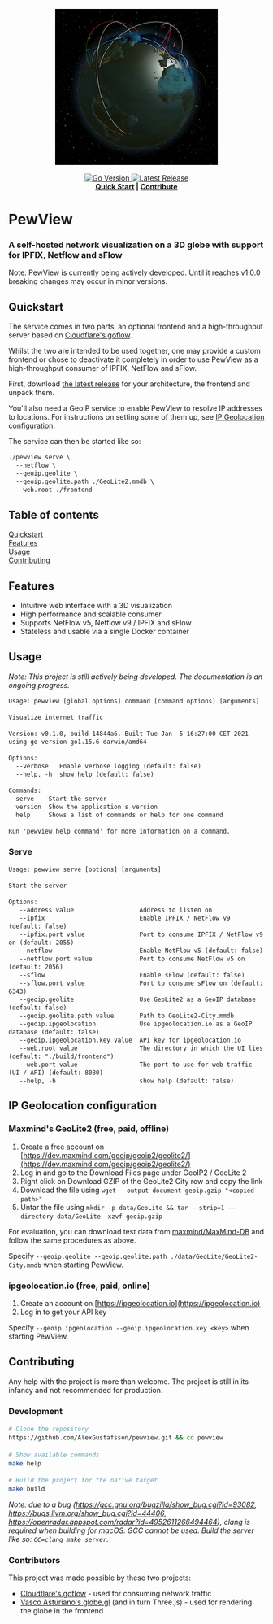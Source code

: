 <p align="center">
  <img src=".github/banner.png" alt="Banner">
</p>
<p align="center">
  <a href="https://github.com/AlexGustafsson/pewview/blob/master/go.mod">
    <img src="https://shields.io/github/go-mod/go-version/AlexGustafsson/pewview" alt="Go Version" />
  </a>
  <a href="https://github.com/AlexGustafsson/pewview/releases">
    <img src="https://flat.badgen.net/github/release/AlexGustafsson/pewview" alt="Latest Release" />
  </a>
  <br>
  <strong><a href="#quickstart">Quick Start</a> | <a href="#contribute">Contribute</a> </strong>
</p>

# PewView
### A self-hosted network visualization on a 3D globe with support for IPFIX, Netflow and sFlow

Note: PewView is currently being actively developed. Until it reaches v1.0.0 breaking changes may occur in minor versions.

## Quickstart
<a name="quickstart"></a>

The service comes in two parts, an optional frontend and a high-throughput server based on [Cloudflare's goflow](https://github.com/cloudflare/goflow).

Whilst the two are intended to be used together, one may provide a custom frontend or chose to deactivate it completely in order to use PewView as a high-throughput consumer of IPFIX, NetFlow and sFlow.

First, download [the latest release](https://github.com/AlexGustafsson/pewview/releases) for your architecture, the frontend and unpack them.

You'll also need a GeoIP service to enable PewView to resolve IP addresses to locations. For instructions on setting some of them up, see [IP Geolocation configuration](#geoip).

The service can then be started like so:

```
./pewview serve \
  --netflow \
  --geoip.geolite \
  --geoip.geolite.path ./GeoLite2.mmdb \
  --web.root ./frontend
```

## Table of contents

[Quickstart](#quickstart)<br/>
[Features](#features)<br />
[Usage](#usage)<br />
[Contributing](#contributing)

<a id="features"></a>
## Features

* Intuitive web interface with a 3D visualization
* High performance and scalable consumer
* Supports NetFlow v5, Netflow v9 / IPFIX and sFlow
* Stateless and usable via a single Docker container

## Usage
<a name="usage"></a>

_Note: This project is still actively being developed. The documentation is an ongoing progress._

```
Usage: pewview [global options] command [command options] [arguments]

Visualize internet traffic

Version: v0.1.0, build 14844a6. Built Tue Jan  5 16:27:00 CET 2021 using go version go1.15.6 darwin/amd64

Options:
  --verbose   Enable verbose logging (default: false)
  --help, -h  show help (default: false)

Commands:
  serve    Start the server
  version  Show the application's version
  help     Shows a list of commands or help for one command

Run 'pewview help command' for more information on a command.
```

### Serve

```
Usage: pewview serve [options] [arguments]

Start the server

Options:
   --address value                  Address to listen on
   --ipfix                          Enable IPFIX / NetFlow v9 (default: false)
   --ipfix.port value               Port to consume IPFIX / NetFlow v9 on (default: 2055)
   --netflow                        Enable NetFlow v5 (default: false)
   --netflow.port value             Port to consume NetFlow v5 on (default: 2056)
   --sflow                          Enable sFlow (default: false)
   --sflow.port value               Port to consume sFlow on (default: 6343)
   --geoip.geolite                  Use GeoLite2 as a GeoIP database (default: false)
   --geoip.geolite.path value       Path to GeoLite2-City.mmdb
   --geoip.ipgeolocation            Use ipgeolocation.io as a GeoIP database (default: false)
   --geoip.ipgeolocation.key value  API key for ipgeolocation.io
   --web.root value                 The directory in which the UI lies (default: "./build/frontend")
   --web.port value                 The port to use for web traffic (UI / API) (default: 8080)
   --help, -h                       show help (default: false)
```

## IP Geolocation configuration
<a name="geoip"></a>

### Maxmind's GeoLite2 (free, paid, offline)

1. Create a free account on [https://dev.maxmind.com/geoip/geoip2/geolite2/](https://dev.maxmind.com/geoip/geoip2/geolite2/)
2. Log in and go to the Download Files page under GeoIP2 / GeoLite 2
3. Right click on Download GZIP of the GeoLite2 City row and copy the link
4. Download the file using `wget --output-document geoip.gzip "<copied path>"`
5. Untar the file using `mkdir -p data/GeoLite && tar --strip=1 --directory data/GeoLite -xzvf geoip.gzip`

For evaluation, you can download test data from [maxmind/MaxMind-DB](https://github.com/maxmind/MaxMind-DB/blob/c46c33c3c598c648013e2aa7458f8492f4ecfcce/test-data/GeoIP2-City-Test.mmdb) and follow the same procedures as above.

Specify `--geoip.geolite --geoip.geolite.path ./data/GeoLite/GeoLite2-City.mmdb` when starting PewView.

### ipgeolocation.io (free, paid, online)

1. Create an account on [https://ipgeolocation.io](https://ipgeolocation.io)
2. Log in to get your API key

Specify `--geoip.ipgeolocation --geoip.ipgeolocation.key <key>` when starting PewView.

## Contributing
<a name="contributing"></a>

Any help with the project is more than welcome. The project is still in its infancy and not recommended for production.

### Development

```sh
# Clone the repository
https://github.com/AlexGustafsson/pewview.git && cd pewview

# Show available commands
make help

# Build the project for the native target
make build
```

_Note: due to a bug (https://gcc.gnu.org/bugzilla/show_bug.cgi?id=93082, https://bugs.llvm.org/show_bug.cgi?id=44406, https://openradar.appspot.com/radar?id=4952611266494464), clang is required when building for macOS. GCC cannot be used. Build the server like so: `CC=clang make server`._

### Contributors

This project was made possible by these two projects:

* [Cloudflare's goflow](https://github.com/cloudflare/goflow) - used for consuming network traffic
* [Vasco Asturiano's globe.gl](https://github.com/vasturiano/globe.gl) (and in turn Three.js) - used for rendering the globe in the frontend
